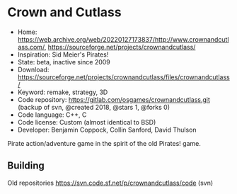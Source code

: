 # Crown and Cutlass

- Home: https://web.archive.org/web/20220127173837/http://www.crownandcutlass.com/, https://sourceforge.net/projects/crownandcutlass/
- Inspiration: Sid Meier's Pirates!
- State: beta, inactive since 2009
- Download: https://sourceforge.net/projects/crownandcutlass/files/crownandcutlass/
- Keyword: remake, strategy, 3D
- Code repository: https://gitlab.com/osgames/crownandcutlass.git (backup of svn, @created 2018, @stars 1, @forks 0)
- Code language: C++, C
- Code license: Custom (almost identical to BSD)
- Developer: Benjamin Coppock, Collin Sanford, David Thulson

Pirate action/adventure game in the spirit of the old Pirates! game.

## Building

Old repositories https://svn.code.sf.net/p/crownandcutlass/code (svn)